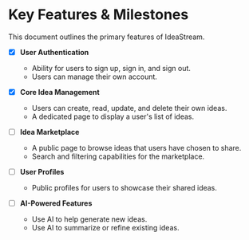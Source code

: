 # Key Features & Milestones

This document outlines the primary features of IdeaStream.

- [x] **User Authentication**
  - Ability for users to sign up, sign in, and sign out.
  - Users can manage their own account.

- [x] **Core Idea Management**
  - Users can create, read, update, and delete their own ideas.
  - A dedicated page to display a user's list of ideas.

- [ ] **Idea Marketplace**
  - A public page to browse ideas that users have chosen to share.
  - Search and filtering capabilities for the marketplace.

- [ ] **User Profiles**
  - Public profiles for users to showcase their shared ideas.

- [ ] **AI-Powered Features**
  - Use AI to help generate new ideas.
  - Use AI to summarize or refine existing ideas. 